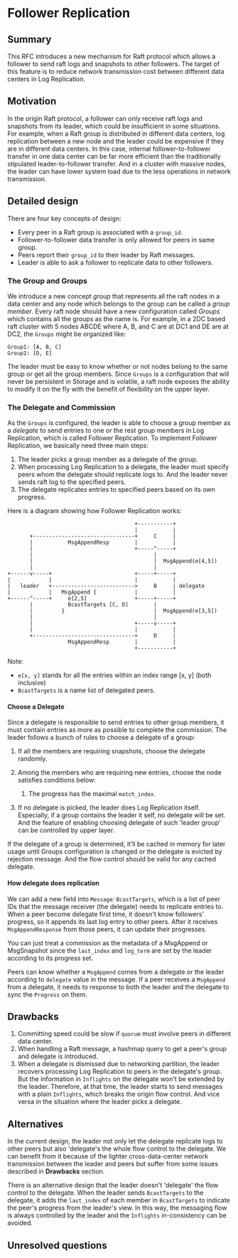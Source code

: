 # Follower Replication

## Summary

This RFC introduces a new mechanism for Raft protocol which allows a follower to send raft logs and snapshots to other followers. The target of this feature is to reduce network transmission cost between different data centers in Log Replication.

## Motivation

In the origin Raft protocol, a follower can only receive raft logs and snapshots from its leader, which could be insufficient in some situations. For example, when a Raft group is distributed in different data centers, log replication between a new node and the leader could be expensive if they are in different data centers. In this case, internal follower-to-follower transfer in one data center can be far more efficient than the traditionally stipulated leader-to-follower transfer. And in a cluster with massive nodes, the leader can have lower system load due to the less operations in network transmission.

## Detailed design

There are four key concepts of design:

- Every peer in a Raft group is associated with a `group_id`.
- Follower-to-follower data transfer is only allowed for peers in same group.
- Peers report their `group_id` to their leader by Raft messages.
- Leader is able to ask a follower to replicate data to other followers.

### The Group and Groups

We introduce a new concept *group* that represents all the raft nodes in a data center and any node which belongs to the group can be called a *group member*. Every raft node should have a new configuration called *Groups* which contains all the groups as the name is. For example, in a 2DC based raft cluster with 5 nodes ABCDE where A, B, and C are at DC1 and  DE are at DC2, the `Groups` might be organized like:

```
Group1: [A, B, C]
Group2: [D, E]
```

The leader must be easy to know whether or not nodes belong to the same group or get all the group members. Since `Groups` is a configuration that will never be persistent in Storage and is volatile, a raft node exposes the ability to modify it on the fly with the benefit of flexibility on the upper layer.

### The Delegate and Commission

As the `Groups` is configured, the leader is able to choose a group member as a *delegate* to send entries to one or the rest group members in Log Replication, which is called Follower Replication. To implement Follower Replication, we basically need three main steps:

1. The leader picks a group member as a delegate of the group.
2. When processing Log Replication to a delegate, the leader must specify peers whom the delegate should replicate logs to. And the leader never sends raft log to the specified peers.
3. The delegate replicates entries to specified peers based on its own progress.

Here is a diagram showing how Follower Replication works:

```
                                        +-----------+
                                        |           |
       +--------------------------------+     C     |
       |           MsgAppendResp        |           |
       |                                +-----^-----+
       |                                      |
       |                                      |  MsgAppend(e[4,5])
       |                                      |
+------v-----+                          +-----+-----+
|            |                          |           |
|   leader   +-------------------------->     B     | delegate
|            |   MsgAppend {            |           |
+------^-----+     e[2,5]               +-----+-----+
       |           BcastTargets [C, D]        |
       |         }                            |  MsgAppend(e[3,5])
       |                                      |
       |                                +-----v-----+
       |                                |           |
       +--------------------------------+     D     |
                   MsgAppendResp        |           |
                                        +-----------+

```

Note:

- `e[x, y]` stands for all the entries within an index range [x, y] (both inclusive)
- `BcastTargets` is a name list of delegated peers.

#### Choose a Delegate

Since a delegate is responsible to send entries to other group members, it must contain entries as more as possible to complete the commission. The leader follows a bunch of rules to choose a delegate of a group:

1. If all the members are requiring snapshots, choose the delegate randomly.
2. Among the members who are requiring new entries, choose the node satisfies conditions below:

    1. The progress has the maximal `match_index`.

3. If no delegate is picked, the leader does Log Replication itself. Especially, if a group contains the leader it self, no delegate will be set. And the feature of enabling choosing delegate of such 'leader group' can be controlled by upper layer.

If the delegate of a group is determined, it’ll be cached in memory for later usage until Groups configuration is changed or the delegate is evicted by rejection message. And the flow control should be valid for any cached delegate.

#### How delegate does replication

We can add a new field into `Message`: `BcastTargets`, which is a list of peer IDs that the message receiver (the delegate) needs to replicate entries to. When a peer become delegate first time, it doesn't know followers' progress, so it appends its last log entry to other peers. After it receives `MsgAppendResponse` from those peers, it can update their progresses.

You can just treat a commission as the metadata of a MsgAppend or MsgSnapshot since the `last_index` and `log_term` are set by the leader according to its progress set.

Peers can know whether a `MsgAppend` comes from a delegate or the leader according to `delegate` value in the message. If a peer receives a `MsgAppend` from a delegate, it needs to response to both the leader and the delegate to sync the `Progress` on them.

## Drawbacks

1. Committing speed could be slow if `quorum` must involve peers in different data center.
2. When handling a Raft message, a hashmap query to get a peer's group and delegate is introduced.
3. When a delegate is dismissed due to networking partition, the leader recovers processing Log Replication to peers in the delegate's group. But the information in `Inflights` on the delegate won't be extended by the leader. Therefore, at that time, the leader starts to send messages with a plain `Inflights`, which breaks the origin flow control. And vice versa in the situation where the leader picks a delegate.

## Alternatives

In the current design, the leader not only let the delegate replicate logs to other peers but also 'delegate's the whole flow control to the delegate. We can benefit from it because of the lighter cross-data-center network transmission between the leader and peers but suffer from some issues described in **Drawbacks** section.

There is an alternative design that the leader doesn't 'delegate' the flow control to the delegate. When the leader sends `BcastTargets` to the delegate, it adds the `last_index` of each member in `BcastTargets` to indicate the peer's progress from the leader's view. In this way, the messaging flow is always controlled by the leader and the `Inflights` in-consistency can be avoided.

## Unresolved questions
